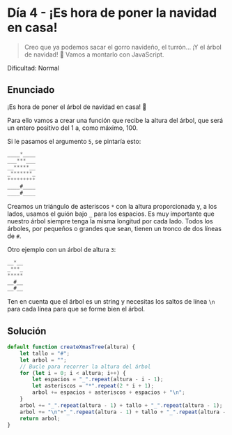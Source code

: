# Día 4 - ¡Es hora de poner la navidad en casa!

> Creo que ya podemos sacar el gorro navideño, el turrón... ¡Y el árbol de navidad! 🎄 Vamos a montarlo con JavaScript.

Dificultad: Normal

## Enunciado

¡Es hora de poner el árbol de navidad en casa! 🎄

Para ello vamos a crear una función que recibe la altura del árbol, que será un entero positivo del 1 a, como máximo, 100.

Si le pasamos el argumento `5`, se pintaría esto:

```js
____*____
___***___
__*****__
_*******_
*********
____#____
____#____
```

Creamos un triángulo de asteriscos `*` con la altura proporcionada y, a los lados, usamos el guión bajo `_` para los espacios. Es muy importante que nuestro árbol siempre tenga la misma longitud por cada lado.
Todos los árboles, por pequeños o grandes que sean, tienen un tronco de dos líneas de `#`.

Otro ejemplo con un árbol de altura `3`:

```js
__*__
_***_
*****
__#__
__#__
```

Ten en cuenta que el árbol es un string y necesitas los saltos de línea `\n` para cada línea para que se forme bien el árbol.

## Solución

```js
default function createXmasTree(altura) {
    let tallo = "#";
    let arbol = "";
    // Bucle para recorrer la altura del árbol
    for (let i = 0; i < altura; i++) {
        let espacios = "_".repeat(altura - i - 1);
        let asteriscos = "*".repeat(2 * i + 1);
        arbol += espacios + asteriscos + espacios + "\n";
    }
    arbol += "_".repeat(altura - 1) + tallo + "_".repeat(altura - 1);
    arbol += "\n"+"_".repeat(altura - 1) + tallo + "_".repeat(altura - 1);
    return arbol;
}
```
